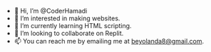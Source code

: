 - 👋 Hi, I’m @CoderHamadi
- 👀 I’m interested in making websites.
- 🌱 I’m currently learning HTML scripting.
- 💞️ I’m looking to collaborate on Replit.
- 📫 You can reach me by emailing me at beyolanda8@gmail.com.
<!---
CoderHamadi/CoderHamadi is a ✨ special ✨ repository because its `README.md` (this file) appears on your GitHub profile.
You can click the Preview link to take a look at your changes.
--->
